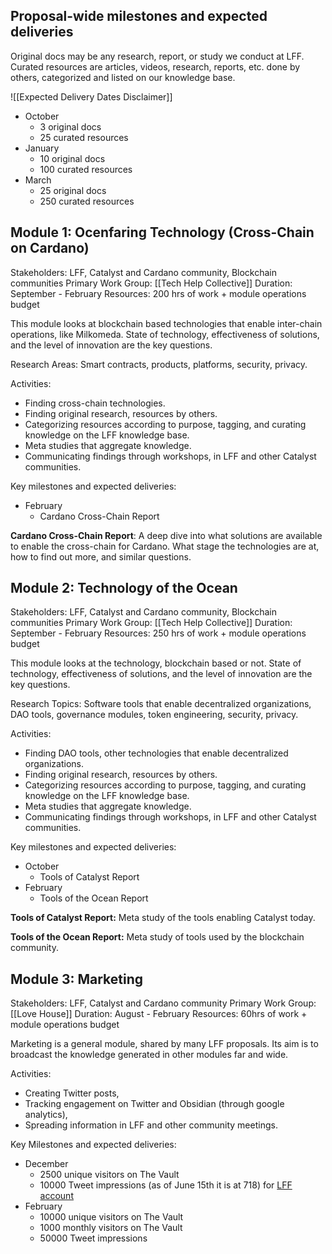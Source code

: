 ## Proposal-wide milestones and expected deliveries

  

Original docs may be any research, report, or study we conduct at LFF. Curated resources are articles, videos, research, reports, etc. done by others, categorized and listed on our knowledge base.

![[Expected Delivery Dates Disclaimer]]

-   October
	-   3 original docs 
	-   25 curated resources 
-   January
	-   10 original docs
	-   100 curated resources
-   March
	-   25 original docs
	-   250 curated resources 

  

## **Module 1: Ocenfaring Technology (Cross-Chain on Cardano)**

Stakeholders: LFF, Catalyst and Cardano community, Blockchain communities
Primary Work Group: [[Tech Help Collective]]
Duration: September - February
Resources: 200 hrs of work + module operations budget 


This module looks at blockchain based technologies that enable inter-chain operations, like Milkomeda. State of technology, effectiveness of solutions, and the level of innovation are the key questions. 

  

Research Areas: Smart contracts, products, platforms, security, privacy. 

  

Activities:

-   Finding cross-chain technologies.
-   Finding original research, resources by others.
-   Categorizing resources according to purpose, tagging, and curating knowledge on the LFF knowledge base.
-   Meta studies that aggregate knowledge.
-   Communicating findings through workshops, in LFF and other Catalyst communities.

  

Key milestones and expected deliveries:

-   February
	-   Cardano Cross-Chain Report

  

**Cardano Cross-Chain Report**: A deep dive into what solutions are available to enable the cross-chain for Cardano. What stage the technologies are at, how to find out more, and similar questions.

  

## **Module 2: Technology of the Ocean**

Stakeholders: LFF, Catalyst and Cardano community, Blockchain communities
Primary Work Group: [[Tech Help Collective]]
Duration: September - February
Resources: 250 hrs of work + module operations budget 

  

This module looks at the technology, blockchain based or not. State of technology, effectiveness of solutions, and the level of innovation are the key questions.

  

Research Topics: Software tools that enable decentralized organizations, DAO tools, governance modules, token engineering, security, privacy.

  

Activities:

-   Finding DAO tools, other technologies that enable decentralized organizations.
-   Finding original research, resources by others.
-   Categorizing resources according to purpose, tagging, and curating knowledge on the LFF knowledge base.
-   Meta studies that aggregate knowledge.
-   Communicating findings through workshops, in LFF and other Catalyst communities.

  

Key milestones and expected deliveries:

-   October
	-   Tools of Catalyst Report
-   February
	-   Tools of the Ocean Report

  

**Tools of Catalyst Report:** Meta study of the tools enabling Catalyst today. 

**Tools of the Ocean Report:** Meta study of tools used by the blockchain community.

  

## **Module 3: Marketing**

Stakeholders: LFF, Catalyst and Cardano community
Primary Work Group: [[Love House]]
Duration: August - February
Resources: 60hrs of work + module operations budget

  

Marketing is a general module, shared by many LFF proposals. Its aim is to broadcast the knowledge generated in other modules far and wide. 

  

Activities:

-   Creating Twitter posts, 
-   Tracking engagement on Twitter and Obsidian (through google analytics), 
-   Spreading information in LFF and other community meetings. 

  

Key Milestones and expected deliveries:

-   December
	-   2500 unique visitors on The Vault
	-   10000 Tweet impressions (as of June 15th it is at 718) for [LFF account](https://twitter.com/LittleFishDAO)
-   February
	-   10000 unique visitors on The Vault
	-   1000 monthly visitors on The Vault
	-   50000 Tweet impressions